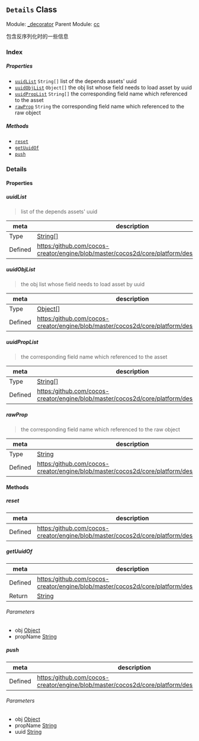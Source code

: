 ## `Details` Class



Module: [_decorator](../modules/_decorator.md)
Parent Module: [cc](../modules/cc.md)




包含反序列化时的一些信息

### Index

##### Properties

  - [`uuidList`](#uuidlist) `String[]` list of the depends assets' uuid
  - [`uuidObjList`](#uuidobjlist) `Object[]` the obj list whose field needs to load asset by uuid
  - [`uuidPropList`](#uuidproplist) `String[]` the corresponding field name which referenced to the asset
  - [`rawProp`](#rawprop) `String` the corresponding field name which referenced to the raw object



##### Methods

  - [`reset`](#reset) 
  - [`getUuidOf`](#getuuidof) 
  - [`push`](#push) 



### Details


#### Properties


##### uuidList

> list of the depends assets' uuid

| meta | description |
|------|-------------|
| Type | <a href="https://developer.mozilla.org/en/JavaScript/Reference/Global_Objects/String" class="crosslink external" target="_blank">String[]</a> |
| Defined | [https:/github.com/cocos-creator/engine/blob/master/cocos2d/core/platform/deserialize.js:49](https:/github.com/cocos-creator/engine/blob/master/cocos2d/core/platform/deserialize.js#L49) |



##### uuidObjList

> the obj list whose field needs to load asset by uuid

| meta | description |
|------|-------------|
| Type | <a href="https://developer.mozilla.org/en/JavaScript/Reference/Global_Objects/Object" class="crosslink external" target="_blank">Object[]</a> |
| Defined | [https:/github.com/cocos-creator/engine/blob/master/cocos2d/core/platform/deserialize.js:54](https:/github.com/cocos-creator/engine/blob/master/cocos2d/core/platform/deserialize.js#L54) |



##### uuidPropList

> the corresponding field name which referenced to the asset

| meta | description |
|------|-------------|
| Type | <a href="https://developer.mozilla.org/en/JavaScript/Reference/Global_Objects/String" class="crosslink external" target="_blank">String[]</a> |
| Defined | [https:/github.com/cocos-creator/engine/blob/master/cocos2d/core/platform/deserialize.js:59](https:/github.com/cocos-creator/engine/blob/master/cocos2d/core/platform/deserialize.js#L59) |



##### rawProp

> the corresponding field name which referenced to the raw object

| meta | description |
|------|-------------|
| Type | <a href="https://developer.mozilla.org/en/JavaScript/Reference/Global_Objects/String" class="crosslink external" target="_blank">String</a> |
| Defined | [https:/github.com/cocos-creator/engine/blob/master/cocos2d/core/platform/deserialize.js:65](https:/github.com/cocos-creator/engine/blob/master/cocos2d/core/platform/deserialize.js#L65) |






<!-- Method Block -->
#### Methods


##### reset



| meta | description |
|------|-------------|
| Defined | [https:/github.com/cocos-creator/engine/blob/master/cocos2d/core/platform/deserialize.js:71](https:/github.com/cocos-creator/engine/blob/master/cocos2d/core/platform/deserialize.js#L71) |



##### getUuidOf



| meta | description |
|------|-------------|
| Defined | [https:/github.com/cocos-creator/engine/blob/master/cocos2d/core/platform/deserialize.js:92](https:/github.com/cocos-creator/engine/blob/master/cocos2d/core/platform/deserialize.js#L92) |
| Return 		 | <a href="https://developer.mozilla.org/en/JavaScript/Reference/Global_Objects/String" class="crosslink external" target="_blank">String</a> 

###### Parameters
- obj <a href="https://developer.mozilla.org/en/JavaScript/Reference/Global_Objects/Object" class="crosslink external" target="_blank">Object</a> 
- propName <a href="https://developer.mozilla.org/en/JavaScript/Reference/Global_Objects/String" class="crosslink external" target="_blank">String</a> 


##### push



| meta | description |
|------|-------------|
| Defined | [https:/github.com/cocos-creator/engine/blob/master/cocos2d/core/platform/deserialize.js:106](https:/github.com/cocos-creator/engine/blob/master/cocos2d/core/platform/deserialize.js#L106) |

###### Parameters
- obj <a href="https://developer.mozilla.org/en/JavaScript/Reference/Global_Objects/Object" class="crosslink external" target="_blank">Object</a> 
- propName <a href="https://developer.mozilla.org/en/JavaScript/Reference/Global_Objects/String" class="crosslink external" target="_blank">String</a> 
- uuid <a href="https://developer.mozilla.org/en/JavaScript/Reference/Global_Objects/String" class="crosslink external" target="_blank">String</a> 



